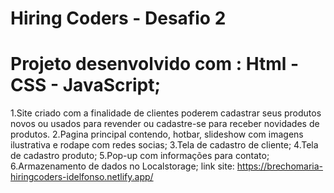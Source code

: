 #  Hiring Coders - Desafio 2
#  Projeto  desenvolvido  com : Html - CSS - JavaScript;
1.Site criado com a finalidade de clientes poderem cadastrar seus produtos novos ou usados para revender ou cadastre-se para receber novidades de produtos.
2.Pagina principal contendo, hotbar, slideshow com imagens ilustrativa e rodape com redes socias;
3.Tela de cadastro de cliente;
4.Tela de cadastro produto;
5.Pop-up com informações para contato;
6.Armazenamento de dados no Localstorage;
link site: https://brechomaria-hiringcoders-idelfonso.netlify.app/
